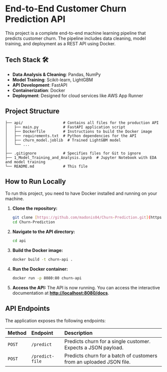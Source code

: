 # End-to-End Customer Churn Prediction API

This project is a complete end-to-end machine learning pipeline that predicts customer churn. The pipeline includes data cleaning, model training, and deployment as a REST API using Docker.

## Tech Stack 🛠️

- **Data Analysis & Cleaning**: Pandas, NumPy
- **Model Training**: Scikit-learn, LightGBM
- **API Development**: FastAPI
- **Containerization**: Docker
- **Deployment**: Designed for cloud services like AWS App Runner

## Project Structure

```
├── api/                  # Contains all files for the production API
│   ├── main.py           # FastAPI application script
│   ├── Dockerfile        # Instructions to build the Docker image
│   ├── requirements.txt  # Python dependencies for the API
│   ├── churn_model.joblib  # Trained LightGBM model
│   └── ...
│
├── .gitignore            # Specifies files for Git to ignore
├── 1_Model_Training_and_Analysis.ipynb  # Jupyter Notebook with EDA and model training
└── README.md             # This file
```

## How to Run Locally

To run this project, you need to have Docker installed and running on your machine.

1.  **Clone the repository:**
    ```bash
    git clone [https://github.com/madonis04/Churn-Prediction.git](https://github.com/Madonis04/Churn-Prediction.git)
    cd Churn-Prediction
    ```

2.  **Navigate to the API directory:**
    ```bash
    cd api
    ```

3.  **Build the Docker image:**
    ```bash
    docker build -t churn-api .
    ```

4.  **Run the Docker container:**
    ```bash
    docker run -p 8080:80 churn-api
    ```

5.  **Access the API:** The API is now running. You can access the interactive documentation at **[http://localhost:8080/docs](http://localhost:8080/docs)**.

## API Endpoints

The application exposes the following endpoints:

| Method | Endpoint | Description |
| :--- | :--- | :--- |
| `POST` | `/predict` | Predicts churn for a single customer. Expects a JSON payload. |
| `POST` | `/predict-file`| Predicts churn for a batch of customers from an uploaded JSON file. |
